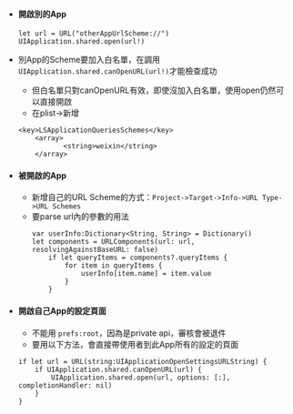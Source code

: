 * #### 開啟別的App

  ```
  let url = URL("otherAppUrlScheme://")
  UIApplication.shared.open(url!)
  ```
* 別App的Scheme要加入白名單，在調用`UIApplication.shared.canOpenURL(url!)`才能檢查成功

  * 但白名單只對canOpenURL有效，即使沒加入白名單，使用open仍然可以直接開啟
  * 在plist-&gt;新增

  ```
  <key>LSApplicationQueriesSchemes</key> 
      <array>
             <string>weixin</string>
      </array>
  ```

* #### 被開啟的App

  * 新增自己的URL Scheme的方式：`Project->Target->Info->URL Type->URL Schemes`
  * 要parse url內的參數的用法
    ```
    var userInfo:Dictionary<String, String> = Dictionary()
    let components = URLComponents(url: url, resolvingAgainstBaseURL: false)
        if let queryItems = components?.queryItems {
            for item in queryItems {
                userInfo[item.name] = item.value
            }
        }
    ```

* #### 開啟自己App的設定頁面

  * 不能用 `prefs:root`，因為是private api，審核會被退件
  * 要用以下方法，會直接帶使用者到此App所有的設定的頁面

  ```
  if let url = URL(string:UIApplicationOpenSettingsURLString) {
      if UIApplication.shared.canOpenURL(url) {
          UIApplication.shared.open(url, options: [:], completionHandler: nil)
      }
  }
  ```



